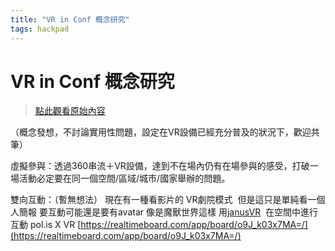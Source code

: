 ```yaml
---
title: "VR in Conf 概念研究"
tags: hackpad
---
```


# VR in Conf 概念研究

> [點此觀看原始內容](https://g0v.hackpad.tw/roTVaynTsSY)


（概念發想，不討論實用性問題，設定在VR設備已經充分普及的狀況下，歡迎共筆）

虛擬參與：透過360串流＋VR設備，達到不在場內仍有在場參與的感受，打破一場活動必定要在同一個空間/區域/城市/國家舉辦的問題。



雙向互動：（暫無想法）
現在有一種看影片的 VR劇院模式  但是這只是單純看一個人簡報
要互動可能還是要有avatar 像是魔獸世界這樣 用[janusVR](http://www.janusvr.com/)  在空間中進行互動
pol.is X VR [https://realtimeboard.com/app/board/o9J_k03x7MA=/](https://realtimeboard.com/app/board/o9J_k03x7MA=/)

